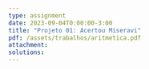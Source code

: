 ```yaml
---
type: assignment
date: 2023-09-04T0:00:00-3:00
title: "Projeto 01: Acertou Miseravi"
pdf: /assets/trabalhos/aritmetica.pdf
attachment: 
solutions:
---
```

